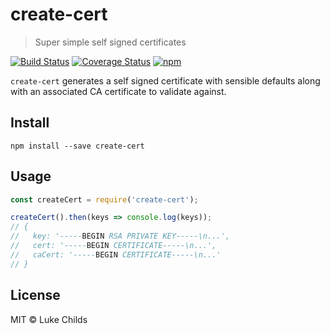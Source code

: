 # create-cert

> Super simple self signed certificates

[![Build Status](https://travis-ci.org/lukechilds/create-cert.svg?branch=master)](https://travis-ci.org/lukechilds/create-cert)
[![Coverage Status](https://coveralls.io/repos/github/lukechilds/create-cert/badge.svg?branch=master)](https://coveralls.io/github/lukechilds/create-cert?branch=master)
[![npm](https://img.shields.io/npm/v/create-cert.svg)](https://www.npmjs.com/package/create-cert)

`create-cert` generates a self signed certificate with sensible defaults along with an associated CA certificate to validate against.

## Install

```shell
npm install --save create-cert
```

## Usage

```js
const createCert = require('create-cert');

createCert().then(keys => console.log(keys));
// {
//   key: '-----BEGIN RSA PRIVATE KEY-----\n...',
//   cert: '-----BEGIN CERTIFICATE-----\n...',
//   caCert: '-----BEGIN CERTIFICATE-----\n...'
// }
```

## License

MIT © Luke Childs
